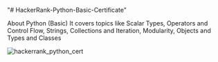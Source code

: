 "# HackerRank-Python-Basic-Certificate" 

About
Python (Basic) It covers topics like Scalar Types, Operators and Control Flow, Strings, Collections and Iteration, Modularity, Objects and Types and Classes

![hackerrank_python_cert](https://user-images.githubusercontent.com/29576337/212546153-e1772c0b-d363-4db0-bff2-b99c9662a325.jpg)


